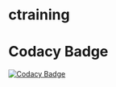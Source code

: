 # ctraining
# Codacy Badge
[![Codacy Badge](https://app.codacy.com/project/badge/Grade/b3e6236c4dec4ed3b7e0171a25c3d99d)](https://www.codacy.com/gh/minahabibm/ctraining/dashboard?utm_source=github.com&amp;utm_medium=referral&amp;utm_content=minahabibm/ctraining&amp;utm_campaign=Badge_Grade)
